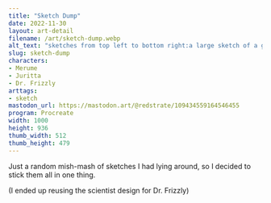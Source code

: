```yaml
---
title: "Sketch Dump"
date: 2022-11-30
layout: art-detail
filename: /art/sketch-dump.webp
alt_text: "sketches from top left to bottom right:a large sketch of a girl holding her left hand up, the other hand on the railing behind her. she's descending some stairs and making eye contact with the viewer.two men inside of a car that appears to be driving off the road.a girl in a jacket who has her body turned away from you, but still making eye contact. she looks disappointed?another girl wearing a revealing shirt, walking towards you, yet avoiding eye contact.a bunny girl (viera) wearing a swimsuit, looking at you quite happily.a girl in a jacket rubbing a cat's belly, they both look happy.the same girl in the jacket but she's looking ahead.a four armed succubus in a swimsuit, holding a bag, her behind, and holding an umbrella in the sand.a giant robot... thing which is controlled by a very tiny old man. that old man is wearing those hilarious swirly glasses thing. a TV is located on the robots belly, showing a nondescript program."
slug: sketch-dump
characters:
- Merume
- Juritta
- Dr. Frizzly
arttags:
- sketch
mastodon_url: https://mastodon.art/@redstrate/109434559164546455
program: Procreate
width: 1000
height: 936
thumb_width: 512
thumb_height: 479
---
```

Just a random mish-mash of sketches I had lying around, so I decided to stick them all in one thing.

(I ended up reusing the scientist design for Dr. Frizzly)
